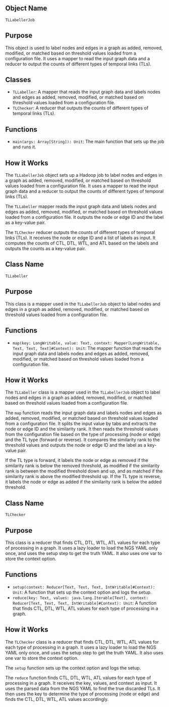 ## Object Name
`TLLabellerJob`

## Purpose
This object is used to label nodes and edges in a graph as added, removed, modified, or matched based on threshold values loaded from a configuration file. It uses a mapper to read the input graph data and a reducer to output the counts of different types of temporal links (TLs).

## Classes
- `TLLabeller`: A mapper that reads the input graph data and labels nodes and edges as added, removed, modified, or matched based on threshold values loaded from a configuration file.
- `TLChecker`: A reducer that outputs the counts of different types of temporal links (TLs).

## Functions
- `main(args: Array[String]): Unit`: The main function that sets up the job and runs it.

## How it Works
The `TLLabellerJob` object sets up a Hadoop job to label nodes and edges in a graph as added, removed, modified, or matched based on threshold values loaded from a configuration file. It uses a mapper to read the input graph data and a reducer to output the counts of different types of temporal links (TLs).

The `TLLabeller` mapper reads the input graph data and labels nodes and edges as added, removed, modified, or matched based on threshold values loaded from a configuration file. It outputs the node or edge ID and the label as a key-value pair.

The `TLChecker` reducer outputs the counts of different types of temporal links (TLs). It receives the node or edge ID and a list of labels as input. It computes the counts of CTL, DTL, WTL, and ATL based on the labels and outputs the counts as a key-value pair.

## Class Name
`TLLabeller`

## Purpose
This class is a mapper used in the `TLLabellerJob` object to label nodes and edges in a graph as added, removed, modified, or matched based on threshold values loaded from a configuration file.

## Functions
- `map(key: LongWritable, value: Text, context: Mapper[LongWritable, Text, Text, Text]#Context): Unit`: The mapper function that reads the input graph data and labels nodes and edges as added, removed, modified, or matched based on threshold values loaded from a configuration file.

## How it Works
The `TLLabeller` class is a mapper used in the `TLLabellerJob` object to label nodes and edges in a graph as added, removed, modified, or matched based on threshold values loaded from a configuration file.

The `map` function reads the input graph data and labels nodes and edges as added, removed, modified, or matched based on threshold values loaded from a configuration file. It splits the input value by tabs and extracts the node or edge ID and the similarity rank. It then reads the threshold values from the configuration file based on the type of processing (node or edge) and the TL type (forward or reverse). It compares the similarity rank to the threshold values and outputs the node or edge ID and the label as a key-value pair.

If the TL type is forward, it labels the node or edge as removed if the similarity rank is below the removed threshold, as modified if the similarity rank is between the modified threshold down and up, and as matched if the similarity rank is above the modified threshold up. If the TL type is reverse, it labels the node or edge as added if the similarity rank is below the added threshold.

## Class Name
`TLChecker`

## Purpose
This class is a reducer that finds CTL, DTL, WTL, ATL values for each type of processing in a graph. It uses a lazy loader to load the NGS YAML only once, and uses the setup step to get the truth YAML. It also uses one var to store the context option.

## Functions
- `setup(context: Reducer[Text, Text, Text, IntWritable]#Context): Unit`: A function that sets up the context option and logs the setup.
- `reduce(key: Text, values: java.lang.Iterable[Text], context: Reducer[Text, Text, Text, IntWritable]#Context): Unit`: A function that finds CTL, DTL, WTL, ATL values for each type of processing in a graph.

## How it Works
The `TLChecker` class is a reducer that finds CTL, DTL, WTL, ATL values for each type of processing in a graph. It uses a lazy loader to load the NGS YAML only once, and uses the setup step to get the truth YAML. It also uses one var to store the context option.

The `setup` function sets up the context option and logs the setup.

The `reduce` function finds CTL, DTL, WTL, ATL values for each type of processing in a graph. It receives the key, values, and context as input. It uses the parsed data from the NGS YAML to find the true discarded TLs. It then uses the key to determine the type of processing (node or edge) and finds the CTL, DTL, WTL, ATL values accordingly.
